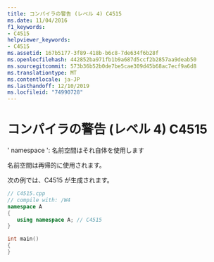 ```yaml
---
title: コンパイラの警告 (レベル 4) C4515
ms.date: 11/04/2016
f1_keywords:
- C4515
helpviewer_keywords:
- C4515
ms.assetid: 167b5177-3f89-418b-b6c8-7de634f6b28f
ms.openlocfilehash: 442852ba971fb1b9a687d5ccf2b2857aa9deab50
ms.sourcegitcommit: 573b36b52b0de7be5cae309d45b68ac7ecf9a6d8
ms.translationtype: MT
ms.contentlocale: ja-JP
ms.lasthandoff: 12/10/2019
ms.locfileid: "74990728"
---
```

# <a name="compiler-warning-level-4-c4515"></a>コンパイラの警告 (レベル 4) C4515

' namespace ': 名前空間はそれ自体を使用します

名前空間は再帰的に使用されます。

次の例では、C4515 が生成されます。

```cpp
// C4515.cpp
// compile with: /W4
namespace A
{
   using namespace A; // C4515
}

int main()
{
}
```
